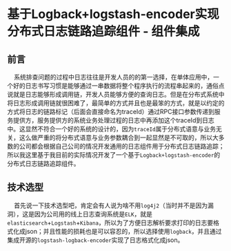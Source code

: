 # 基于Logback+logstash-encoder实现分布式日志链路追踪组件 - 组件集成 <!-- {docsify-ignore-all} -->


## 前言

&nbsp; &nbsp; 系统排查问题的过程中日志往往是开发人员的的第一选择，在单体应用中，一个好的日志书写习惯是能够通过一串数据将整个程序执行的流程串起来的，通俗点说就是日志能够形成调用链，开发人员能够方便的查询日志。但是在分布式系统中将日志形成调用链就很困难了，最简单的方式并且也是最笨的方式，就是以约定的方式将日志的链路标记（后面会直接命名为traceId）通过RPC接口参数传递到服务提供方，服务提供方的系统业务处理过程的日志中再添加这个traceId到日志中。这显然不符合一个好的系统的设计的，因为`traceId`属于分布式语意与业务无关，这么做严重的将分布式语意与业务参数耦合到一起显然是不可取的，所以大多数的公司都会根据自己公司的情况开发通用的日志组件用于分布式日志链路追踪；所以我这里基于我目前的实际情况开发了一个基于`Logback+logstash-encoder`的分布式日志链路追踪组件。

## 技术选型

&nbsp; &nbsp; 首先说一下技术选型吧，肯定会有人说为啥不用`log4j2`（当时并不是因为漏洞），这是因为公司用的线上日志查询系统是`ELK`，就是`elasticsearch`+`Logstash`+`Kibana`，所以为了方便日志解析要求打印的日志要格式化成json；并且性能的损耗也是可以容忍的，所以选择使用`logback`，并且通过集成开源的`logstash-logback-encoder`实现了日志格式化成json。
